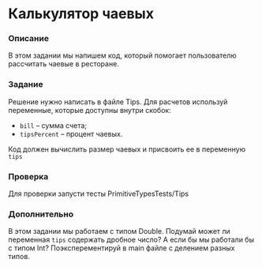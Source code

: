 # Калькулятор чаевых

### Описание

В этом задании мы напишем код, который помогает пользователю рассчитать чаевые в ресторане.

### Задание

Решение нужно написать в файле Tips. Для расчетов используй переменные, которые доступны внутри скобок:
- `bill` – сумма счета;
- `tipsPercent` – процент чаевых.

Код должен вычислить размер чаевых и присвоить ее в переменную `tips`

### Проверка

Для проверки запусти тесты PrimitiveTypesTests/Tips

### Дополнительно

В этом задании мы работаем с типом Double. Подумай может ли переменная `tips` содержать дробное число? А если бы мы работали бы с типом Int?
Поэксперементируй в main файле с делением разных типов.
